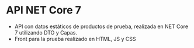 # API NET Core 7 

- API con datos estáticos de productos de prueba, realizada en NET Core 7 utilizando DTO y Capas.
- Front para la prueba realizado en HTML, JS y CSS
